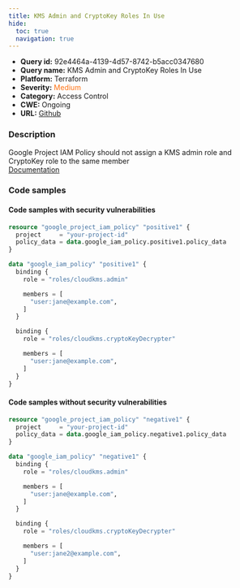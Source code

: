 ```yaml
---
title: KMS Admin and CryptoKey Roles In Use
hide:
  toc: true
  navigation: true
---
```


<style>
  .highlight .hll {
    background-color: #ff171742;
  }
  .md-content {
    max-width: 1100px;
    margin: 0 auto;
  }
</style>

-   **Query id:** 92e4464a-4139-4d57-8742-b5acc0347680
-   **Query name:** KMS Admin and CryptoKey Roles In Use
-   **Platform:** Terraform
-   **Severity:** <span style="color:#ff7213">Medium</span>
-   **Category:** Access Control
-   **CWE:** Ongoing
-   **URL:** [Github](https://github.com/DataDog/kics/tree/master/assets/queries/terraform/gcp/kms_admin_and_crypto_key_roles_in_use)

### Description
Google Project IAM Policy should not assign a KMS admin role and CryptoKey role to the same member<br>
[Documentation](https://registry.terraform.io/providers/hashicorp/google/latest/docs/resources/google_project_iam#policy_data)

### Code samples
#### Code samples with security vulnerabilities
```tf title="Positive test num. 1 - tf file" hl_lines="3"
resource "google_project_iam_policy" "positive1" {
  project     = "your-project-id"
  policy_data = data.google_iam_policy.positive1.policy_data
}

data "google_iam_policy" "positive1" {
  binding {
    role = "roles/cloudkms.admin"

    members = [
      "user:jane@example.com",
    ]
  }

  binding {
    role = "roles/cloudkms.cryptoKeyDecrypter"

    members = [
      "user:jane@example.com",
    ]
  }
}

```


#### Code samples without security vulnerabilities
```tf title="Negative test num. 1 - tf file"
resource "google_project_iam_policy" "negative1" {
  project     = "your-project-id"
  policy_data = data.google_iam_policy.negative1.policy_data
}

data "google_iam_policy" "negative1" {
  binding {
    role = "roles/cloudkms.admin"

    members = [
      "user:jane@example.com",
    ]
  }

  binding {
    role = "roles/cloudkms.cryptoKeyDecrypter"

    members = [
      "user:jane2@example.com",
    ]
  }
}

```

